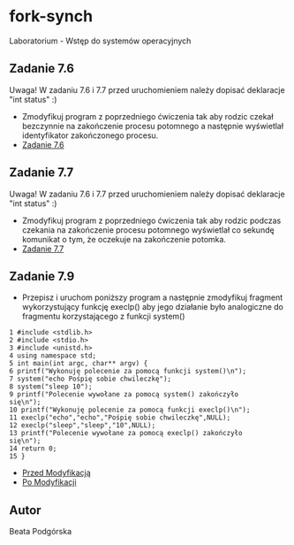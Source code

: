 # fork-synch

Laboratorium - Wstęp do systemów operacyjnych

## Zadanie 7.6
Uwaga! W zadaniu 7.6 i 7.7 przed uruchomieniem należy dopisać deklaracje "int status" :)

* Zmodyfikuj program z poprzedniego ćwiczenia tak aby rodzic czekał bezczynnie na zakończenie procesu potomnego a następnie wyświetlał identyfikator zakończonego procesu.
* [Zadanie 7.6](https://github.com/YourGeneration/fork-synch/commit/ee0639019e7a1f1ca9f311de6cc20bd8a8f7d003)

	
## Zadanie 7.7
Uwaga! W zadaniu 7.6 i 7.7 przed uruchomieniem należy dopisać deklaracje "int status" :)

* Zmodyfikuj program z poprzedniego ćwiczenia tak aby rodzic podczas czekania na zakończenie procesu potomnego wyświetlał co sekundę komunikat o tym, że oczekuje na zakończenie potomka.
* [Zadanie 7.7](https://github.com/YourGeneration/fork-synch/commit/ab29a96ea11dea474f0ec60de26f1ff15337c8bf)

## Zadanie 7.9

* Przepisz i uruchom poniższy program a następnie zmodyfikuj fragment wykorzystujący
funkcję execlp() aby jego działanie było analogiczne do fragmentu korzystającego z
funkcji system()

```
1 #include <stdlib.h>
2 #include <stdio.h>
3 #include <unistd.h>
4 using namespace std;
5 int main(int argc, char** argv) {
6 printf("Wykonuję polecenie za pomocą funkcji system()\n");
7 system("echo Pośpię sobie chwileczkę");
8 system("sleep 10");
9 printf("Polecenie wywołane za pomocą system() zakończyło
się\n");
10 printf("Wykonuję polecenie za pomocą funkcji execlp()\n");
11 execlp("echo","echo","Pośpię sobie chwileczkę",NULL);
12 execlp("sleep","sleep","10",NULL);
13 printf("Polecenie wywołane za pomocą execlp() zakończyło
się\n");
14 return 0;
15 }
```

* [Przed Modyfikacją](https://github.com/YourGeneration/fork-synch/commit/66dc95121fb67088954f46939aa903df5018c913)
* [Po Modyfikacji](https://github.com/YourGeneration/fork-synch/commit/66dc95121fb67088954f46939aa903df5018c913)


## Autor
Beata Podgórska
